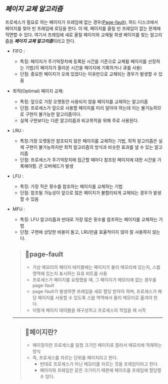 ## ***페이지 교체 알고리즘***  
프로세스가 필요로 하는 페이지가 프레임에 없는 경우([Page-fault]()), 하드 디스크에서 페이지를 찾아 빈 프레임에 로딩을 한다. 이 때, 페이지를 올릴 빈 프레임이 없는 문제에 직면할 수 있다. 여기서 프레임에 새로 올릴 페이지와 교체될 희생 페이지를 찾는 알고리즘을 ***페이지 교체 알고리즘***이라고 한다.

- FIFO : 
  - 특징: 페이지가 주기억장치에 등록된 시간을 기준으로 교체될 페이지를 선정하는 기법(각 페이지가 올라온 시간을 페이지에 기록하거나 큐를 사용)  
  - 단점: 중요한 페이지가 오래 있었다는 이유만으로 교체되는 경우가 발생할 수 있음       
        
- 최적(Optimal) 페이지 교체: 
  - 특징: 앞으로 가장 오랫동안 사용되지 않을 페이지를 교체하는 알고리즘
  - 단점: 프로세스가 앞으로 사용할 페이지를 미리 알아야 하는데 이는 불가능하므로 구현이 불가능한 알고리즘이다.
  - 실제 구현보다는 다른 알고리즘과 비교목적을 위해 주로 사용된다.

- LRU : 
  - 특징:가장 오랫동안 참조되지 않은 페이지를 교체하는 기법, 최적 알고리즘은 실제 구현이 불가능하지만 최적 알고리즘의 방식과 비슷한 효과를 낼 수 있는 알고리즘
  - 단점: 프로세스가 주기억장치에 접근할 때마다 참조된 페이지에 대한 시간을 기록해야함. 큰 오버헤드가 발생

- LFU : 
  - 특징: 가장 적은 횟수를 참조하는 페이지를 교체하는 기법
  - 단점: 참조될 가능성이 앞으로 많은 페이지가 불합리되게 교체되는 경우가 발생할 수 있음

- MFU :
  - 특징: LFU 알고리즘과 반대로 가장 많은 횟수를 참조하는 페이지를 교체하는 기법
  - 단점: 구현에 상당한 비용이 들고, LRU만큼 효율적이지 않아 잘 사용하지 않는다.


  > ## 🚩page-fault
  > - 가상 메모리의 페이지 테이블에는 페이지가 물리 메모리에 있는지, 스왑 영역에 있는지 표시하는 유효 비트를 사용
  > - 프로세스가 페이지를 요청했을 때, 그 페이지가 메모리에 없는 경우를 page-fault
  > - page-fault가 발생하면 프레임을 새로 할당 받아야 하며, 프로세스가 해당 페이지를 사용할 수 있도록 스왑 역역에서 물리 메모리로 옮겨야 한다.
  > - 이렇게 페이지 테이블을 재구성하고 프로세스의 작업을 재 시작
    ---
  > ## 🚩페이지란?
  > - 페이징이란 프로세스를 일정 크기인 페이지로 잘라서 메모리에 적재하는 방식
  > - 즉, 프로세스를 자르는 단위를 페이지라고 한다.
  >   - 반대로 프로세스가 아닌 메모리를 자르는 것을 프레임이라고 한다.
  >   - 페이지와 프레임은 같은 크기이기 때문에 페이즈를 프레임에 할당할 수 있다.